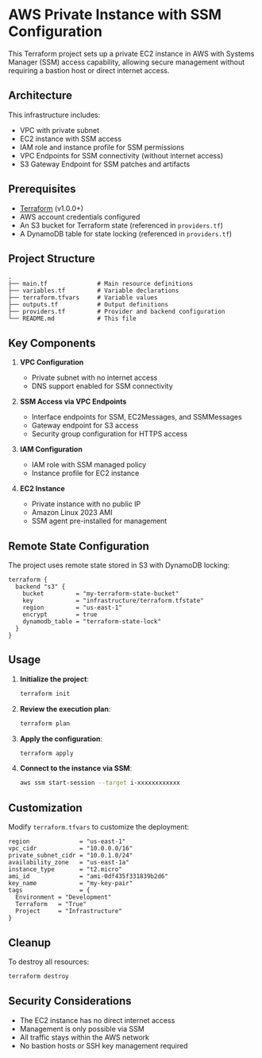 # AWS Private Instance with SSM Configuration

This Terraform project sets up a private EC2 instance in AWS with Systems Manager (SSM) access capability, allowing secure management without requiring a bastion host or direct internet access.

## Architecture

This infrastructure includes:
- VPC with private subnet
- EC2 instance with SSM access 
- IAM role and instance profile for SSM permissions
- VPC Endpoints for SSM connectivity (without internet access)
- S3 Gateway Endpoint for SSM patches and artifacts

## Prerequisites

- [Terraform](https://www.terraform.io/downloads.html) (v1.0.0+)
- AWS account credentials configured
- An S3 bucket for Terraform state (referenced in `providers.tf`)
- A DynamoDB table for state locking (referenced in `providers.tf`)

## Project Structure

```
.
├── main.tf              # Main resource definitions
├── variables.tf         # Variable declarations
├── terraform.tfvars     # Variable values
├── outputs.tf           # Output definitions
├── providers.tf         # Provider and backend configuration
└── README.md            # This file
```

## Key Components

1. **VPC Configuration**
   - Private subnet with no internet access
   - DNS support enabled for SSM connectivity

2. **SSM Access via VPC Endpoints**
   - Interface endpoints for SSM, EC2Messages, and SSMMessages
   - Gateway endpoint for S3 access
   - Security group configuration for HTTPS access

3. **IAM Configuration**
   - IAM role with SSM managed policy
   - Instance profile for EC2 instance

4. **EC2 Instance**
   - Private instance with no public IP
   - Amazon Linux 2023 AMI
   - SSM agent pre-installed for management

## Remote State Configuration

The project uses remote state stored in S3 with DynamoDB locking:

```hcl
terraform {
  backend "s3" {
    bucket         = "my-terraform-state-bucket"
    key            = "infrastructure/terraform.tfstate"
    region         = "us-east-1"
    encrypt        = true
    dynamodb_table = "terraform-state-lock"
  }
}
```

## Usage

1. **Initialize the project**:
   ```bash
   terraform init
   ```

2. **Review the execution plan**:
   ```bash
   terraform plan
   ```

3. **Apply the configuration**:
   ```bash
   terraform apply
   ```

4. **Connect to the instance via SSM**:
   ```bash
   aws ssm start-session --target i-xxxxxxxxxxxx
   ```

## Customization

Modify `terraform.tfvars` to customize the deployment:

```hcl
region              = "us-east-1"
vpc_cidr            = "10.0.0.0/16"
private_subnet_cidr = "10.0.1.0/24"
availability_zone   = "us-east-1a"
instance_type       = "t2.micro"
ami_id              = "ami-0df435f331839b2d6"
key_name            = "my-key-pair"
tags                = {
  Environment = "Development"
  Terraform   = "True"
  Project     = "Infrastructure"
}
```

## Cleanup

To destroy all resources:

```bash
terraform destroy
```

## Security Considerations

- The EC2 instance has no direct internet access
- Management is only possible via SSM
- All traffic stays within the AWS network
- No bastion hosts or SSH key management required